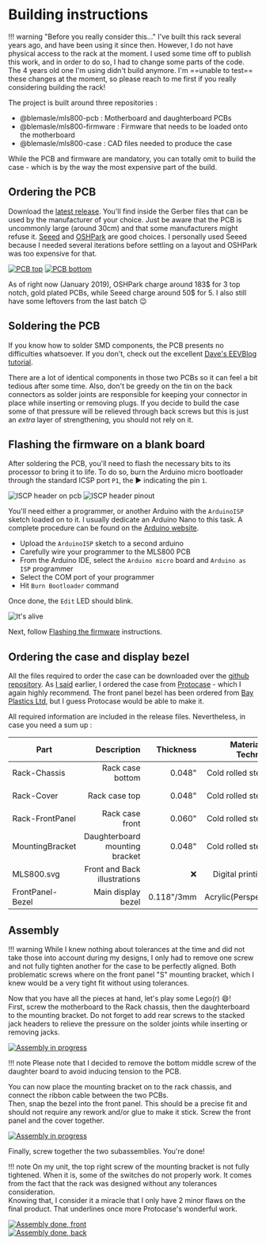 # Building instructions

!!! warning "Before you really consider this..."
    I've built this rack several years ago, and have been using it since then. However, I do not have physical access to the rack at the moment. I used some time off to publish this work, and in order to do so, I had to change some parts of the code. The 4 years old one I'm using didn't build anymore. I'm ==unable to test== these changes at the moment, so please reach to me first if you really considering building the rack!

The project is built around three repositories :

 * @blemasle/mls800-pcb : Motherboard and daughterboard PCBs
 * @blemasle/mls800-firmware : Firmware that needs to be loaded onto the motherboard
 * @blemasle/mls800-case : CAD files needed to produce the case

 While the PCB and firmware are mandatory, you can totally omit to build the case - which is by the way the most expensive part of the build.

## Ordering the PCB

Download the [latest release](https://github.com/blemasle/mls800-pcb/releases/latest). You'll find inside the Gerber files that can be used by the manufacturer of your choice. Just be aware that the PCB is uncommonly large (around 30cm) and that some manufacturers might refuse it. [Seeed](https://www.seeedstudio.com/fusion_pcb.html) and [OSHPark](https://oshpark.com) are good choices. I personally used Seeed because I needed several iterations before settling on a layout and OSHPark was too expensive for that.

[![PCB top](assets/building-pcb-top.png)](assets/building-pcb-top.png)
[![PCB bottom](assets/building-pcb-bottom.png)](assets/building-pcb-bottom.png)

As of right now (January 2019), OSHPark charge around 183$ for 3 top notch, gold plated PCBs, while Seeed charge around 50$ for 5. I also still have some leftovers from the last batch :wink:  

## Soldering the PCB

If you know how to solder SMD components, the PCB presents no difficulties whatsoever. If you don't, check out the excellent [Dave's EEVBlog tutorial](https://www.youtube.com/watch?v=b9FC9fAlfQE).  

There are a lot of identical components in those two PCBs so it can feel a bit tedious after some time. Also, don't be greedy on the tin on the back connectors as solder joints are responsible for keeping your connector in place while inserting or removing plugs. If you decide to build the case some of that pressure will be relieved through back screws but this is just an *extra* layer of strengthening, you should not rely on it.

## Flashing the firmware on a blank board

After soldering the PCB, you'll need to flash the necessary bits to its processor to bring it to life. To do so, burn the Arduino micro bootloader through the standard ICSP port `P1`, the &#x25b6; indicating the pin `1`.

![ISCP header on pcb](assets/building-icsp-header-pcb.jpg)&nbsp;![ISCP header pinout](assets/building-icsp-header.jpg)

You'll need either a programmer, or another Arduino with the `ArduinoISP` sketch loaded on to it. I usually dedicate an Arduino Nano to this task. A complete procedure can be found on the [Arduino website](https://www.arduino.cc/en/Tutorial/ArduinoISP).

* Upload the `ArduinoISP` sketch to a second arduino
* Carefully wire your programmer to the MLS800 PCB
* From the Arduino IDE, select the `Arduino micro` board and `Arduino as ISP` programmer
* Select the COM port of your programmer
* Hit `Burn Bootloader` command

Once done, the `Edit` LED should blink.

![It's alive](assets/building-its-alive.webp)

Next, follow [Flashing the firmware](manual.md#firmware-update) instructions.

## Ordering the case and display bezel

All the files required to order the case can be downloaded over the [github repository](https://github.com/blemasle/mls800-case/relases/latest). As [I said](hardware.md#the-case) earlier, I ordered the case from [Protocase](https://www.protocase.com) - which I again highly recommend. The front panel bezel has been ordered from [Bay Plastics Ltd](http://bayplastics.co.uk), but I guess Protocase would be able to make it.  

All required information are included in the release files. Nevertheless, in case you need a sum up :  

Part			 | Description						| Thickness 		| Material / Technic| Color 		| Manufacturer 							| 
-----------------|---------------------------------:|------------------:|------------------:|--------------:|--------------------------------------:|
Rack-Chassis	 | Rack case bottom					| 0.048"			| Cold rolled steel | Matte Black	| [Protocase](https://www.protocase.com)
Rack-Cover		 | Rack case top					| 0.048"			| Cold rolled steel | Matte Black	| [Protocase](https://www.protocase.com)
Rack-FrontPanel  | Rack case front					| 0.060"			| Cold rolled steel | Matte Black	| [Protocase](https://www.protocase.com)
MountingBracket	 | Daughterboard mounting bracket	| 0.048"			| Cold rolled steel | Matte Black	| [Protocase](https://www.protocase.com)
MLS800.svg		 | Front and Back illustrations		| :x:				| Digital printing	| White			| [Protocase](https://www.protocase.com)
FrontPanel-Bezel | Main display bezel				| 0.118"/3mm		| Acrylic(Perspex)	| 4401 Red		| [Bay Plastics Ltd](http://bayplastics.co.uk)

## Assembly

!!! warning
	While I knew nothing about tolerances at the time and did not take those into account during my designs, I only had to remove one screw and not fully tighten another for the case to be perfectly aligned. Both problematic screws where on the front panel "S" mounting bracket, which I knew would be a very tight fit without using tolerances.

Now that you have all the pieces at hand, let's play some Lego(r) :smile:!  
First, screw the motherboard to the Rack chassis, then the daughterboard to the mounting bracket. Do not forget to add rear screws to the stacked jack headers to relieve the pressure on the solder joints while inserting or removing jacks.

[![Assembly in progress](assets/building-assembly-1.jpg)](assets/large/building-assembly-1.jpg)  

!!! note
	Please note that I decided to remove the bottom middle screw of the daughter board to avoid inducing tension to the PCB.

You can now place the mounting bracket on to the rack chassis, and connect the ribbon cable between the two PCBs.  
Then, snap the bezel into the front panel. This should be a precise fit and should not require any rework and/or glue to make it stick. Screw the front panel and the cover together.

[![Assembly in progress](assets/building-assembly-2.jpg)](assets/large/building-assembly-2.jpg)  

Finally, screw together the two subassemblies. You're done!

!!! note
	On my unit, the top right screw of the mounting bracket is not fully tightened. When it is, some of the switches do not properly work. It comes from the fact that the rack was designed without any tolerances consideration.  
	Knowing that, I consider it a miracle that I only have 2 minor flaws on the final product. That underlines once more Protocase's wonderful work. 

[![Assembly done, front](assets/index-mls800.jpg)](assets/large/index-mls800.jpg)  
[![Assembly done, back](assets/hardware-rack-back.jpg)](assets/large/hardware-rack-back.jpg)

